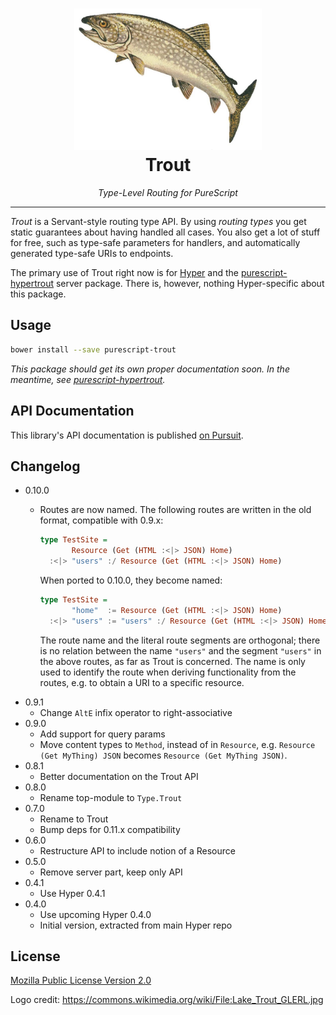 <div align="center">
<h1>
<img src="trout.jpg"
      alt="Trout"
      width="300">
<br>
Trout
</h1>
</div>

<p align="center">
<em>Type-Level Routing for PureScript</em>
</p>

<hr>

_Trout_ is a Servant-style routing type API. By using *routing types* you get
static guarantees about having handled all cases. You also get a lot of stuff
for free, such as type-safe parameters for handlers, and automatically
generated type-safe URIs to endpoints.

The primary use of Trout right now is for [Hyper](https://hyper.wickstrom.tech)
and the
[purescript-hypertrout](https://owickstrom.github.io/purescript-hypertrout/)
server package. There is, however, nothing Hyper-specific about this package.

## Usage

```bash
bower install --save purescript-trout
```

_This package should get its own proper documentation soon. In the meantime,
see [purescript-hypertrout](https://owickstrom.github.io/purescript-hypertrout/)._

## API Documentation

This library's API documentation is published [on Pursuit](https://pursuit.purescript.org/packages/purescript-trout).

## Changelog

* 0.10.0
  - Routes are now named. The following routes are written in the old format,
    compatible with 0.9.x:

    ```purescript
    type TestSite =
           Resource (Get (HTML :<|> JSON) Home)
      :<|> "users" :/ Resource (Get (HTML :<|> JSON) Home)
    ```

    When ported to 0.10.0, they become named:

    ```purescript
    type TestSite =
           "home"  := Resource (Get (HTML :<|> JSON) Home)
      :<|> "users" := "users" :/ Resource (Get (HTML :<|> JSON) Home)
    ```

    The route name and the literal route segments are orthogonal; there is no
    relation between the name `"users"` and the segment `"users"` in the above
    routes, as far as Trout is concerned. The name is only used to identify
    the route when deriving functionality from the routes, e.g. to obtain a
    URI to a specific resource.
* 0.9.1
  - Change `AltE` infix operator to right-associative
* 0.9.0
  - Add support for query params
  - Move content types to `Method`, instead of in `Resource`, e.g.
    `Resource (Get MyThing) JSON` becomes `Resource (Get MyThing JSON)`.
* 0.8.1
  - Better documentation on the Trout API
* 0.8.0
  - Rename top-module to `Type.Trout`
* 0.7.0
  - Rename to Trout
  - Bump deps for 0.11.x compatibility
* 0.6.0
  - Restructure API to include notion of a Resource
* 0.5.0
  - Remove server part, keep only API
* 0.4.1
  - Use Hyper 0.4.1
* 0.4.0
  - Use upcoming Hyper 0.4.0
  - Initial version, extracted from main Hyper repo

## License

[Mozilla Public License Version 2.0](LICENSE)

Logo credit: <https://commons.wikimedia.org/wiki/File:Lake_Trout_GLERL.jpg>
